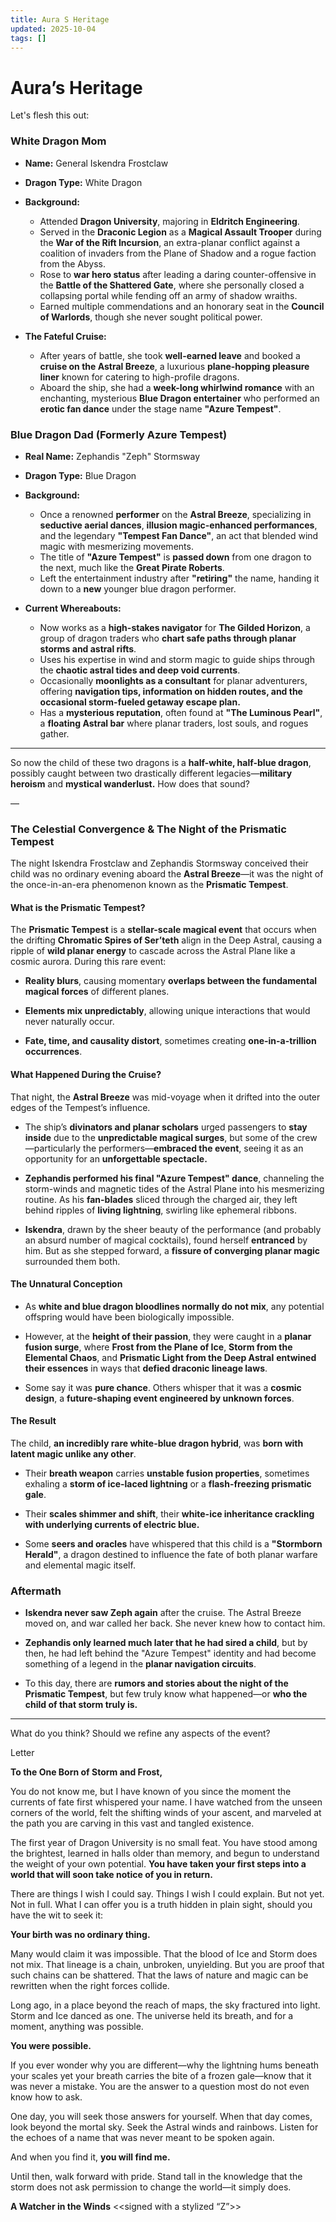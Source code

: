 ```yaml
---
title: Aura S Heritage
updated: 2025-10-04
tags: []
---
```


# Aura’s Heritage


Let's flesh this out:

### **White Dragon Mom**

- **Name:** General Iskendra Frostclaw  

- **Dragon Type:** White Dragon  

- **Background:**  
  - Attended **Dragon University**, majoring in **Eldritch Engineering**.
  - Served in the **Draconic Legion** as a **Magical Assault Trooper** during the **War of the Rift Incursion**, an extra-planar conflict against a coalition of invaders from the Plane of Shadow and a rogue faction from the Abyss.
  - Rose to **war hero status** after leading a daring counter-offensive in the **Battle of the Shattered Gate**, where she personally closed a collapsing portal while fending off an army of shadow wraiths.
  - Earned multiple commendations and an honorary seat in the **Council of Warlords**, though she never sought political power.

- **The Fateful Cruise:**
  - After years of battle, she took **well-earned leave** and booked a **cruise on the Astral Breeze**, a luxurious **plane-hopping pleasure liner** known for catering to high-profile dragons.
  - Aboard the ship, she had a **week-long whirlwind romance** with an enchanting, mysterious **Blue Dragon entertainer** who performed an **erotic fan dance** under the stage name **"Azure Tempest"**.

### **Blue Dragon Dad (Formerly Azure Tempest)**

- **Real Name:** Zephandis "Zeph" Stormsway  

- **Dragon Type:** Blue Dragon  

- **Background:**  
  - Once a renowned **performer** on the **Astral Breeze**, specializing in **seductive aerial dances**, **illusion magic-enhanced performances**, and the legendary **"Tempest Fan Dance"**, an act that blended wind magic with mesmerizing movements.
  - The title of **"Azure Tempest"** is **passed down** from one dragon to the next, much like the **Great Pirate Roberts**.
  - Left the entertainment industry after **"retiring"** the name, handing it down to a **new** younger blue dragon performer.

- **Current Whereabouts:**
  - Now works as a **high-stakes navigator** for **The Gilded Horizon**, a group of dragon traders who **chart safe paths through planar storms and astral rifts**.
  - Uses his expertise in wind and storm magic to guide ships through the **chaotic astral tides and deep void currents**.
  - Occasionally **moonlights as a consultant** for planar adventurers, offering **navigation tips, information on hidden routes, and the occasional storm-fueled getaway escape plan.**
  - Has a **mysterious reputation**, often found at **"The Luminous Pearl"**, a **floating Astral bar** where planar traders, lost souls, and rogues gather.

---

So now the child of these two dragons is a **half-white, half-blue dragon**, possibly caught between two drastically different legacies—**military heroism** and **mystical wanderlust.** How does that sound?

—

### **The Celestial Convergence & The Night of the Prismatic Tempest**

The night Iskendra Frostclaw and Zephandis Stormsway conceived their child was no ordinary evening aboard the **Astral Breeze**—it was the night of the once-in-an-era phenomenon known as the **Prismatic Tempest**.

#### **What is the Prismatic Tempest?**
The **Prismatic Tempest** is a **stellar-scale magical event** that occurs when the drifting **Chromatic Spires of Ser’teth** align in the Deep Astral, causing a ripple of **wild planar energy** to cascade across the Astral Plane like a cosmic aurora. During this rare event:

- **Reality blurs**, causing momentary **overlaps between the fundamental magical forces** of different planes.  

- **Elements mix unpredictably**, allowing unique interactions that would never naturally occur.  

- **Fate, time, and causality distort**, sometimes creating **one-in-a-trillion occurrences**.  

#### **What Happened During the Cruise?**
That night, the **Astral Breeze** was mid-voyage when it drifted into the outer edges of the Tempest’s influence.

- The ship’s **divinators and planar scholars** urged passengers to **stay inside** due to the **unpredictable magical surges**, but some of the crew—particularly the performers—**embraced the event**, seeing it as an opportunity for an **unforgettable spectacle.**  

- **Zephandis performed his final "Azure Tempest" dance**, channeling the storm-winds and magnetic tides of the Astral Plane into his mesmerizing routine. As his **fan-blades** sliced through the charged air, they left behind ripples of **living lightning**, swirling like ephemeral ribbons.  

- **Iskendra**, drawn by the sheer beauty of the performance (and probably an absurd number of magical cocktails), found herself **entranced** by him. But as she stepped forward, a **fissure of converging planar magic** surrounded them both.  

#### **The Unnatural Conception**

- As **white and blue dragon bloodlines normally do not mix**, any potential offspring would have been biologically impossible.  

- However, at the **height of their passion**, they were caught in a **planar fusion surge**, where **Frost from the Plane of Ice**, **Storm from the Elemental Chaos**, and **Prismatic Light from the Deep Astral** **entwined their essences** in ways that **defied draconic lineage laws**.  

- Some say it was **pure chance**. Others whisper that it was a **cosmic design**, a **future-shaping event engineered by unknown forces**.  

#### **The Result**
The child, **an incredibly rare white-blue dragon hybrid**, was **born with latent magic unlike any other**.

- Their **breath weapon** carries **unstable fusion properties**, sometimes exhaling a **storm of ice-laced lightning** or a **flash-freezing prismatic gale**.  

- Their **scales shimmer and shift**, their **white-ice inheritance crackling with underlying currents of electric blue.**  

- Some **seers and oracles** have whispered that this child is a **"Stormborn Herald"**, a dragon destined to influence the fate of both planar warfare and elemental magic itself.  

### **Aftermath**

- **Iskendra never saw Zeph again** after the cruise. The Astral Breeze moved on, and war called her back. She never knew how to contact him.  

- **Zephandis only learned much later that he had sired a child**, but by then, he had left behind the "Azure Tempest" identity and had become something of a legend in the **planar navigation circuits**.  

- To this day, there are **rumors and stories about the night of the Prismatic Tempest**, but few truly know what happened—or **who the child of that storm truly is.**  

---

What do you think? Should we refine any aspects of the event?

Letter

**To the One Born of Storm and Frost,**

You do not know me, but I have known of you since the moment the currents of fate first whispered your name. I have watched from the unseen corners of the world, felt the shifting winds of your ascent, and marveled at the path you are carving in this vast and tangled existence.

The first year of Dragon University is no small feat. You have stood among the brightest, learned in halls older than memory, and begun to understand the weight of your own potential. **You have taken your first steps into a world that will soon take notice of you in return.**

There are things I wish I could say. Things I wish I could explain. But not yet. Not in full. What I can offer you is a truth hidden in plain sight, should you have the wit to seek it:

**Your birth was no ordinary thing.**

Many would claim it was impossible. That the blood of Ice and Storm does not mix. That lineage is a chain, unbroken, unyielding. But you are proof that such chains can be shattered. That the laws of nature and magic can be rewritten when the right forces collide.

Long ago, in a place beyond the reach of maps, the sky fractured into light. Storm and Ice danced as one. The universe held its breath, and for a moment, anything was possible.

**You were possible.**

If you ever wonder why you are different—why the lightning hums beneath your scales yet your breath carries the bite of a frozen gale—know that it was never a mistake. You are the answer to a question most do not even know how to ask.

One day, you will seek those answers for yourself. When that day comes, look beyond the mortal sky. Seek the Astral winds and rainbows. Listen for the echoes of a name that was never meant to be spoken again.

And when you find it, **you will find me.**

Until then, walk forward with pride. Stand tall in the knowledge that the storm does not ask permission to change the world—it simply does.

**A Watcher in the Winds**
<<signed with a stylized “Z”>>
